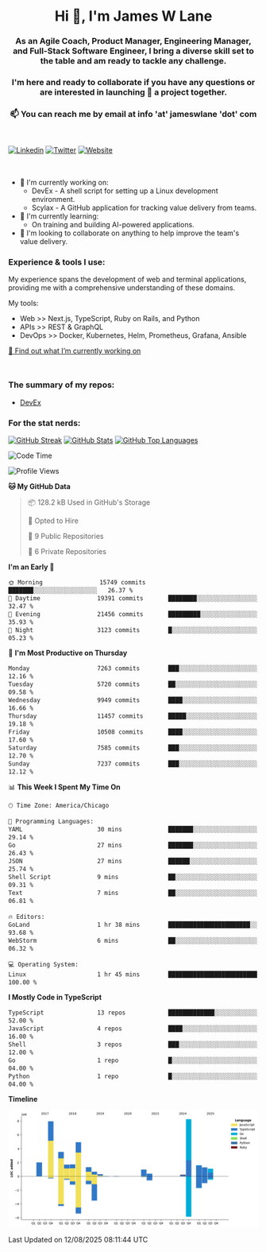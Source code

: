 <h1 align="center">Hi 👋, I'm James W Lane</h1>
<h3 align="center">As an Agile Coach, Product Manager, Engineering Manager, and Full-Stack Software Engineer, I bring a diverse skill set to the table and am ready to tackle any challenge.</h3>
<h3 align="center">I'm here and ready to collaborate if you have any questions or are interested in launching 🚀 a project together.</h3>

<div style="margin-top: 16px;" />

<h3 align="center">📫 You can reach me by email at info 'at' jameswlane 'dot' com</h3>

<div style="margin-top: 48px;" />

[![Linkedin](https://img.shields.io/badge/LinkedIn-0077B5?style=for-the-badge&logo=linkedin&logoColor=white)](https://www.linkedin.com/in/jameswlane/)
[![Twitter](https://img.shields.io/badge/Twitter-1DA1F2?style=for-the-badge&logo=twitter&logoColor=white)](https://x.com/jameswlane)
[![Website](https://img.shields.io/website?down_color=red&down_message=offline&style=for-the-badge&up_color=green&up_message=up&url=https%3A%2F%2Fwww.jameswlane.com)](https://www.jameswlane.com)

<div style="margin-top: 48px;" />

- 🔭 I'm currently working on:
  - DevEx - A shell script for setting up a Linux development environment.
  - Scylax - A GitHub application for tracking value delivery from teams.
- 🌱 I'm currently learning:
  - On training and building AI-powered applications.
- 👯 I'm looking to collaborate on anything to help improve the team's value delivery.

### Experience & tools I use:

My experience spans the development of web and terminal applications, providing me with a comprehensive understanding of these domains.

My tools:
- Web >> Next.js, TypeScript, Ruby on Rails, and Python
- APIs >> REST & GraphQL
- DevOps >> Docker, Kubernetes, Helm, Prometheus, Grafana, Ansible

[🔭 Find out what I’m currently working on](https://www.jameswlane.com/now)  

<div style="margin-top: 50px;"/>

### The summary of my repos:
- [DevEx](https://github.com/jameswlane/devex)  

### For the stat nerds:
[![GitHub Streak](https://github-readme-streak-stats.herokuapp.com?user=jameswlane&theme=tokyonight)](https://git.io/streak-stats)
[![GitHub Stats](https://github-readme-stats.vercel.app/api?username=jameswlane&show_icons=true&theme=tokyonight)](https://github-readme-stats.vercel.app)
[![GitHub Top Languages](https://github-readme-stats.vercel.app/api/top-langs?username=jameswlane&show_icons=true&locale=en&layout=compact&theme=tokyonight)](https://github-readme-stats.vercel.app)

<!--START_SECTION:waka-->
![Code Time](http://img.shields.io/badge/Code%20Time-684%20hrs%2026%20mins-blue)

![Profile Views](http://img.shields.io/badge/Profile%20Views-5-blue)

**🐱 My GitHub Data** 

> 📦 128.2 kB Used in GitHub's Storage 
 > 
> 💼 Opted to Hire
 > 
> 📜 9 Public Repositories 
 > 
> 🔑 6 Private Repositories 
 > 
**I'm an Early 🐤** 

```text
🌞 Morning                15749 commits       ███████░░░░░░░░░░░░░░░░░░   26.37 % 
🌆 Daytime                19391 commits       ████████░░░░░░░░░░░░░░░░░   32.47 % 
🌃 Evening                21456 commits       █████████░░░░░░░░░░░░░░░░   35.93 % 
🌙 Night                  3123 commits        █░░░░░░░░░░░░░░░░░░░░░░░░   05.23 % 
```
📅 **I'm Most Productive on Thursday** 

```text
Monday                   7263 commits        ███░░░░░░░░░░░░░░░░░░░░░░   12.16 % 
Tuesday                  5720 commits        ██░░░░░░░░░░░░░░░░░░░░░░░   09.58 % 
Wednesday                9949 commits        ████░░░░░░░░░░░░░░░░░░░░░   16.66 % 
Thursday                 11457 commits       █████░░░░░░░░░░░░░░░░░░░░   19.18 % 
Friday                   10508 commits       ████░░░░░░░░░░░░░░░░░░░░░   17.60 % 
Saturday                 7585 commits        ███░░░░░░░░░░░░░░░░░░░░░░   12.70 % 
Sunday                   7237 commits        ███░░░░░░░░░░░░░░░░░░░░░░   12.12 % 
```


📊 **This Week I Spent My Time On** 

```text
🕑︎ Time Zone: America/Chicago

💬 Programming Languages: 
YAML                     30 mins             ███████░░░░░░░░░░░░░░░░░░   29.14 % 
Go                       27 mins             ███████░░░░░░░░░░░░░░░░░░   26.43 % 
JSON                     27 mins             ██████░░░░░░░░░░░░░░░░░░░   25.74 % 
Shell Script             9 mins              ██░░░░░░░░░░░░░░░░░░░░░░░   09.31 % 
Text                     7 mins              ██░░░░░░░░░░░░░░░░░░░░░░░   06.81 % 

🔥 Editors: 
GoLand                   1 hr 38 mins        ███████████████████████░░   93.68 % 
WebStorm                 6 mins              ██░░░░░░░░░░░░░░░░░░░░░░░   06.32 % 

💻 Operating System: 
Linux                    1 hr 45 mins        █████████████████████████   100.00 % 
```

**I Mostly Code in TypeScript** 

```text
TypeScript               13 repos            █████████████░░░░░░░░░░░░   52.00 % 
JavaScript               4 repos             ████░░░░░░░░░░░░░░░░░░░░░   16.00 % 
Shell                    3 repos             ███░░░░░░░░░░░░░░░░░░░░░░   12.00 % 
Go                       1 repo              █░░░░░░░░░░░░░░░░░░░░░░░░   04.00 % 
Python                   1 repo              █░░░░░░░░░░░░░░░░░░░░░░░░   04.00 % 
```



**Timeline**

![Lines of Code chart](https://raw.githubusercontent.com/jameswlane/jameswlane/main/assets/bar_graph.png)


 Last Updated on 12/08/2025 08:11:44 UTC
<!--END_SECTION:waka-->
